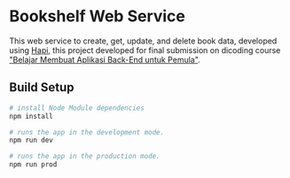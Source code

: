 # Bookshelf Web Service
This web service to create, get, update, and delete book data, developed using [Hapi](https://hapi.dev/), this project developed for final submission on dicoding course ["Belajar Membuat Aplikasi Back-End untuk Pemula"](https://www.dicoding.com/academies/261).

## Build Setup
``` bash
# install Node Module dependencies
npm install

# runs the app in the development mode.
npm run dev

# runs the app in the production mode.
npm run prod

```
